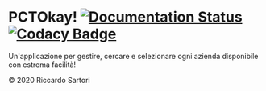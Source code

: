 # PCTOkay! [![Documentation Status](https://readthedocs.org/projects/pcto-anagrafe/badge/?version=latest)](https://pcto-anagrafe.readthedocs.io/en/latest/?badge=latest) [![Codacy Badge](https://api.codacy.com/project/badge/Grade/5b503b956cbb4d0a9679a5a14da290d0)](https://www.codacy.com/manual/SartoRiccardo/pcto-anagrafe?utm_source=github.com&amp;utm_medium=referral&amp;utm_content=SartoRiccardo/pcto-anagrafe&amp;utm_campaign=Badge_Grade)

Un'applicazione per gestire, cercare e selezionare ogni azienda disponibile con estrema facilità!

&copy; 2020 Riccardo Sartori
